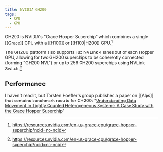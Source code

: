 ```yaml
---
title: NVIDIA GH200
tags:
  - CPU
  - GPU
---
```

GH200 is NVIDIA's "Grace Hopper Superchip" which combines a single [[Grace]] CPU with a [[H100]] or [[H100|H200]] GPU.[^1]

The GH200 platform also supports 18x NVLink 4 lanes out of each Hopper GPU, allowing for two GH200 superchips to be coherently connected (forming "GH200 NVL") or up to 256 GH200 superchips using NVLink Switch.[^1]

## Performance

I haven't read it, but Torsten Hoefler's group published a paper on [[Alps]] that contains benchmark results for GH200: "[Understanding Data Movement in Tightly Coupled Heterogeneous Systems: A Case Study with the Grace Hopper Superchip](https://arxiv.org/abs/2408.11556)"

[^1]: https://resources.nvidia.com/en-us-grace-cpu/grace-hopper-superchip?ncid=no-ncid